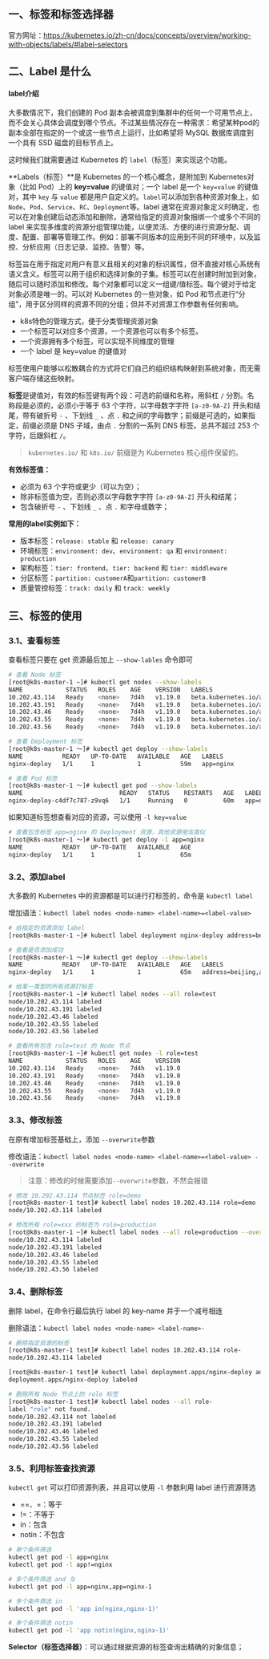 ## 一、标签和标签选择器

官方网址：https://kubernetes.io/zh-cn/docs/concepts/overview/working-with-objects/labels/#label-selectors

## 二、Label 是什么

#### label介绍

大多数情况下，我们创建的 Pod 副本会被调度到集群中的任何一个可用节点上，而不会关心具体会调度到哪个节点。不过某些情况存在一种需求：希望某种pod的副本全部在指定的一个或这一些节点上运行，比如希望将 MySQL 数据库调度到一个具有 SSD 磁盘的目标节点上。

这时候我们就需要通过 Kubernetes 的 `label`（标签）来实现这个功能。

**Labels（标签）**是 Kubernetes 的一个核心概念，是附加到 Kubernetes对象（比如 Pod）上的 **key=value** 的键值对；一个 label 是一个 `key=value` 的键值对，其中 `key` 与 `value` 都是用户自定义的。`label`可以添加到各种资源对象上，如`Node`、`Pod`、`Service`、`RC`、`Deployment`等。label 通常在资源对象定义时确定，也可以在对象创建后动态添加和删除，通常给指定的资源对象捆绑一个或多个不同的 label 来实现多维度的资源分组管理功能，以便灵活、方便的进行资源分配、调度、配置、部署等管理工作。例如：部署不同版本的应用到不同的环境中，以及监控、分析应用（日志记录、监控、告警）等。

标签旨在用于指定对用户有意义且相关的对象的标识属性，但不直接对核心系统有语义含义。标签可以用于组织和选择对象的子集。标签可以在创建时附加到对象，随后可以随时添加和修改。每个对象都可以定义一组键/值标签。每个键对于给定对象必须是唯一的。可以对 Kubernetes 的一些对象，如 Pod 和节点进行“分组”，用于区分同样的资源不同的分组；但并不对资源工作参数有任何影响。

- k8s特色的管理方式，便于分类管理资源对象
- 一个标签可以对应多个资源，一个资源也可以有多个标签。
- 一个资源拥有多个标签，可以实现不同维度的管理
- 一个 label 是 key=value 的键值对

标签使用户能够以松散耦合的方式将它们自己的组织结构映射到系统对象，而无需客户端存储这些映射。

**标签**是键值对，有效的标签键有两个段：可选的前缀和名称，用斜杠 `/` 分割。名称段是必须的，必须小于等于 63 个字符，以字母数字字符 `[a-z0-9A-Z]` 开头和结尾，带有破折号 `-`  、下划线 `_` 、点 `.` 和之间的字母数字；前缀是可选的，如果指定，前缀必须是 DNS 子域，由点 `.` 分割的一系列 DNS 标签。总共不超过 253 个字符，后跟斜杠 `/`。

> `kubernetes.io/` 和 `k8s.io/` 前缀是为 Kubernetes 核心组件保留的。

**有效标签值：**

- 必须为 63 个字符或更少（可以为空）；
- 除非标签值为空，否则必须以字母数字字符 `[a-z0-9A-Z]` 开头和结尾；
- 包含破折号 `-` 、下划线 `_` 、点 `.` 和字母或数字；

**常用的label实例如下：**

- 版本标签：`release: stable` 和 `release: canary`
- 环境标签：`environment: dev`、`environment: qa` 和 `environment: production`
- 架构标签：`tier: frontend`、`tier: backend` 和 `tier: middleware`
- 分区标签：`partition: customerA`和`partition: customerB`
- 质量管控标签：`track: daily` 和 `track: weekly`

## 三、标签的使用

### 3.1、查看标签

查看标签只要在 get 资源最后加上 `--show-lables` 命令即可

```bash
# 查看 Node 标签
[root@k8s-master-1 ~]# kubectl get nodes --show-labels
NAME            STATUS   ROLES    AGE    VERSION   LABELS
10.202.43.114   Ready    <none>   7d4h   v1.19.0   beta.kubernetes.io/arch=amd64,beta.kubernetes.io/os=linux,kubernetes.io/arch=amd64,kubernetes.io/hostname=10.202.43.114,kubernetes.io/os=linux,node.kubernetes.io/node=
10.202.43.191   Ready    <none>   7d4h   v1.19.0   beta.kubernetes.io/arch=amd64,beta.kubernetes.io/os=linux,kubernetes.io/arch=amd64,kubernetes.io/hostname=10.202.43.191,kubernetes.io/os=linux,node.kubernetes.io/node=
10.202.43.46    Ready    <none>   7d4h   v1.19.0   beta.kubernetes.io/arch=amd64,beta.kubernetes.io/os=linux,kubernetes.io/arch=amd64,kubernetes.io/hostname=10.202.43.46,kubernetes.io/os=linux,node.kubernetes.io/node=
10.202.43.55    Ready    <none>   7d4h   v1.19.0   beta.kubernetes.io/arch=amd64,beta.kubernetes.io/os=linux,kubernetes.io/arch=amd64,kubernetes.io/hostname=10.202.43.55,kubernetes.io/os=linux,node.kubernetes.io/node=
10.202.43.56    Ready    <none>   7d4h   v1.19.0   beta.kubernetes.io/arch=amd64,beta.kubernetes.io/os=linux,kubernetes.io/arch=amd64,kubernetes.io/hostname=10.202.43.56,kubernetes.io/os=linux,node.kubernetes.io/node=

# 查看 Deployment 标签
[root@k8s-master-1 ～]# kubectl get deploy --show-labels
NAME           READY   UP-TO-DATE   AVAILABLE   AGE   LABELS
nginx-deploy   1/1     1            1           59m   app=nginx

# 查看 Pod 标签
[root@k8s-master-1 ～]# kubectl get pod --show-labels
NAME                           READY   STATUS    RESTARTS   AGE   LABELS
nginx-deploy-c4df7c787-z9vq6   1/1     Running   0          60m   app=nginx,pod-template-hash=c4df7c787
```

如果知道标签想查看对应的资源，可以使用 `-l key=value`

```bash
# 查看包含标签 app=nginx 的 Deployment 资源，其他资源用法类似
[root@k8s-master-1 ～]# kubectl get deploy -l app=nginx
NAME           READY   UP-TO-DATE   AVAILABLE   AGE
nginx-deploy   1/1     1            1           65m
```

### 3.2、添加label

大多数的 Kubernetes 中的资源都是可以进行打标签的，命令是 `kubectl label`

增加语法：`kubectl label nodes <node-name> <label-name>=<label-value>`

```bash
# 给指定的资源添加 label
[root@k8s-master-1 ~]# kubectl label deployment nginx-deploy address=beijing

# 查看是否添加成功
[root@k8s-master-1 ～]# kubectl get deploy --show-labels
NAME           READY   UP-TO-DATE   AVAILABLE   AGE   LABELS
nginx-deploy   1/1     1            1           65m   address=beijing,app=nginx

# 给某一类型的所有资源打标签
[root@k8s-master-1 ~]# kubectl label nodes --all role=test 
node/10.202.43.114 labeled
node/10.202.43.191 labeled
node/10.202.43.46 labeled
node/10.202.43.55 labeled
node/10.202.43.56 labeled

# 查看所有包含 role=test 的 Node 节点
[root@k8s-master-1 ~]# kubectl get nodes -l role=test
NAME            STATUS   ROLES    AGE    VERSION
10.202.43.114   Ready    <none>   7d4h   v1.19.0
10.202.43.191   Ready    <none>   7d4h   v1.19.0
10.202.43.46    Ready    <none>   7d4h   v1.19.0
10.202.43.55    Ready    <none>   7d4h   v1.19.0
10.202.43.56    Ready    <none>   7d4h   v1.19.0
```

### 3.3、修改标签

在原有增加标签基础上，添加 `--overwrite`参数

修改语法：`kubectl label nodes <node-name> <label-name>=<label-value> --overwrite`

> 注意：修改的时候需要添加`--overwrite`参数，不然会报错

```bash
# 修改 10.202.43.114 节点标签 role=demo
[root@k8s-master-1 test]# kubectl label nodes 10.202.43.114 role=demo --overwrite
node/10.202.43.114 labeled

# 修改所有 role=xxx 的标签为 role=production
[root@k8s-master-1 ~]# kubectl label nodes --all role=production --overwrite
node/10.202.43.114 labeled
node/10.202.43.191 labeled
node/10.202.43.46 labeled
node/10.202.43.55 labeled
node/10.202.43.56 labeled
```

### 3.4、删除标签

删除 label，在命令行最后执行 label 的 key-name 并于一个减号相连

删除语法：`kubectl label nodes <node-name> <label-name>-`

```bash
# 删除指定资源的标签
[root@k8s-master-1 test]# kubectl label nodes 10.202.43.114 role-
node/10.202.43.114 labeled

[root@k8s-master-1 test]# kubectl label deployment.apps/nginx-deploy address-
deployment.apps/nginx-deploy labeled

# 删除所有 Node 节点上的 role 标签
[root@k8s-master-1 test]# kubectl label nodes --all role-
label "role" not found.
node/10.202.43.114 not labeled
node/10.202.43.191 labeled
node/10.202.43.46 labeled
node/10.202.43.55 labeled
node/10.202.43.56 labeled
```

### 3.5、利用标签查找资源

`kubectl get` 可以打印资源列表，并且可以使用 `-l` 参数利用 label 进行资源筛选

- ==、=：等于
- !=：不等于
- in：包含
- notin：不包含

```bash
# 单个条件筛选
kubectl get pod -l app=nginx
kubectl get pod -l app!=nginx

# 多个条件筛选 and 与
kubectl get pod -l app=nginx,app=nginx-1

# 多个条件筛选 in 
kubectl get pod -l 'app in(nginx,nginx-1)'

# 多个条件筛选 notin
kubectl get pod -l 'app notin(nginx,nginx-1)'
```



**Selector（标签选择器）**：可以通过根据资源的标签查询出精确的对象信息；